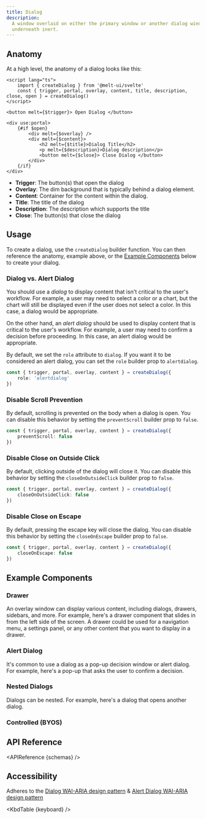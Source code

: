 ```yaml
---
title: Dialog
description:
  A window overlaid on either the primary window or another dialog window, rendering the content
  underneath inert.
---
```


<script>
    import { APIReference, KbdTable, Preview } from '$docs/components'
    export let schemas
    export let keyboard
    export let snippets
    export let previews
</script>

## Anatomy

At a high level, the anatomy of a dialog looks like this:

```svelte
<script lang="ts">
	import { createDialog } from '@melt-ui/svelte'
	const { trigger, portal, overlay, content, title, description, close, open } = createDialog()
</script>

<button melt={$trigger}> Open Dialog </button>

<div use:portal>
	{#if $open}
		<div melt={$overlay} />
		<div melt={$content}>
			<h2 melt={$title}>Dialog Title</h2>
			<p melt={$description}>Dialog description</p>
			<button melt={$close}> Close Dialog </button>
		</div>
	{/if}
</div>
```

- **Trigger**: The button(s) that open the dialog
- **Overlay**: The dim background that is typically behind a dialog element.
- **Content**: Container for the content within the dialog.
- **Title**: The title of the dialog
- **Description**: The description which supports the title
- **Close**: The button(s) that close the dialog

## Usage

To create a dialog, use the `createDialog` builder function. You can then reference the anatomy,
example above, or the [Example Components](#example-components) below to create your dialog.

### Dialog vs. Alert Dialog

You should use a _dialog_ to display content that isn't critical to the user's workflow. For
example, a user may need to select a color or a chart, but the chart will still be displayed even if
the user does not select a color. In this case, a dialog would be appropriate.

On the other hand, an _alert dialog_ should be used to display content that is critical to the
user's workflow. For example, a user may need to confirm a decision before proceeding. In this case,
an alert dialog would be appropriate.

By default, we set the `role` attribute to `dialog`. If you want it to be considered an alert
dialog, you can set the `role` builder prop to `alertdialog`.

```ts {2}
const { trigger, portal, overlay, content } = createDialog({
	role: 'alertdialog'
})
```

### Disable Scroll Prevention

By default, scrolling is prevented on the body when a dialog is open. You can disable this behavior
by setting the `preventScroll` builder prop to `false`.

```ts {2}
const { trigger, portal, overlay, content } = createDialog({
	preventScroll: false
})
```

### Disable Close on Outside Click

By default, clicking outside of the dialog will close it. You can disable this behavior by setting
the `closeOnOutsideClick` builder prop to `false`.

```ts {2}
const { trigger, portal, overlay, content } = createDialog({
	closeOnOutsideClick: false
})
```

### Disable Close on Escape

By default, pressing the escape key will close the dialog. You can disable this behavior by setting
the `closeOnEscape` builder prop to `false`.

```ts {2}
const { trigger, portal, overlay, content } = createDialog({
	closeOnEscape: false
})
```

## Example Components

### Drawer

An overlay window can display various content, including dialogs, drawers, sidebars, and more. For
example, here's a drawer component that slides in from the left side of the screen. A drawer could
be used for a navigation menu, a settings panel, or any other content that you want to display in a
drawer.

<Preview code={snippets.drawer}>
    <svelte:component this={previews.drawer} />
</Preview>

### Alert Dialog

It's common to use a dialog as a pop-up decision window or alert dialog. For example, here's a
pop-up that asks the user to confirm a decision.

<Preview code={snippets.alert}>
    <svelte:component this={previews.alert} />
</Preview>

### Nested Dialogs

Dialogs can be nested. For example, here's a dialog that opens another dialog.

<Preview code={snippets.nested}>
    <svelte:component this={previews.nested} />
</Preview>

### Controlled (BYOS)

<Preview code={snippets.controlled}>
    <svelte:component this={previews.controlled} />
</Preview>

## API Reference

<APIReference {schemas} />

## Accessibility

Adheres to the [Dialog WAI-ARIA design pattern](https://www.w3.org/WAI/ARIA/apg/patterns/dialog/) &
[Alert Dialog WAI-ARIA design pattern](https://www.w3.org/WAI/ARIA/apg/patterns/alertdialog/)

<KbdTable {keyboard} />
